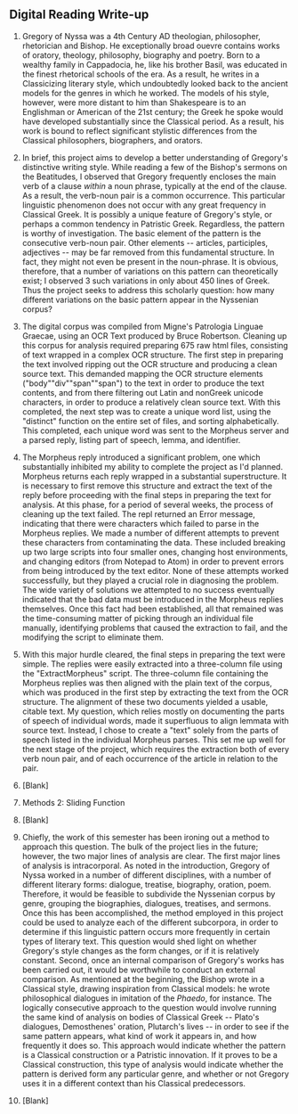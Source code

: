 Digital Reading Write-up
---
1. Gregory of Nyssa was a 4th Century AD theologian, philosopher, rhetorician and Bishop.  He exceptionally broad ouevre contains works of oratory, theology, philosophy, biography and poetry.  Born to a wealthy family in Cappadocia, he, like his brother Basil, was educated in the finest rhetorical schools of the era.  As a result, he writes in a Classicizing literary style, which undoubtedly looked back to the ancient models for the genres in which he worked.  The models of his style, however, were more distant to him than Shakespeare is to an Englishman or American of the 21st century; the Greek he spoke would have developed substantially since the Classical period.  As a result, his work is bound to reflect significant stylistic differences from the Classical philosophers, biographers, and orators.

2.  In brief, this project aims to develop a better understanding of Gregory's distinctive writing style.  While reading a few of the Bishop's sermons on the Beatitudes, I observed that Gregory frequently encloses the main verb of a clause *within* a noun phrase, typically at the end of the clause.  As a result, the verb-noun pair is a common occurrence.  This particular linguistic phenomenon does not occur with any great frequency in Classical Greek.  It is possibly a unique feature of Gregory's style, or perhaps a common tendency in Patristic Greek.  Regardless, the pattern is worthy of investigation. The basic element of the pattern is the consecutive verb-noun pair.  Other elements -- articles, participles, adjectives -- may be far removed from this fundamental structure.  In fact, they might not even be present in the noun-phrase.  It is obvious, therefore, that a number of variations on this pattern can theoretically exist; I observed 3 such variations in only about 450 lines of Greek.  Thus the project seeks to address this scholarly question: how many different variations on the basic pattern appear in the Nyssenian corpus?


3.  The digital corpus was compiled from Migne's Patrologia Linguae Graecae, using an OCR Text produced by Bruce Robertson.  Cleaning up this corpus for analysis required preparing 675 raw  html files, consisting of text wrapped in a complex OCR structure.  The first step in preparing the text involved ripping out the OCR structure and producing a clean source text.  This demanded mapping the OCR structure elements (\"body"\"div"\"span"\"span") to the text in order to produce the text contents, and from there filtering out Latin and nonGreek unicode characters, in order to produce a relatively clean source text.  With this completed, the next step was to create a unique word list, using the "distinct" function on the entire set of files, and sorting alphabetically.  This completed, each unique word was sent to the Morpheus server and a parsed reply, listing part of speech, lemma, and identifier.   
  

4.  The Morpheus reply introduced a significant problem, one which substantially inhibited my ability to complete the project as I'd planned.  Morpheus returns each reply wrapped in a substantial superstructure.  It is necessary to first remove this structure and extract the text of the reply before proceeding with the final steps in preparing the text for analysis.  At this phase, for a period of several weeks, the process of cleaning up the text failed.  The repl returned an Error message, indicating that there were characters which failed to parse in the Morpheus replies.  We made a number of different attempts to prevent these characters from contaminating the data. These included breaking up two large scripts into four smaller ones, changing host environments, and changing editors (from Notepad to Atom) in order to prevent errors from being introduced by the text editor.  None of these attempts worked successfully, but they played a crucial role in diagnosing the problem. The wide variety of solutions we attempted to no success eventually indicated that the bad data must be introduced in the Morpheus replies themselves.  Once this fact had been established, all that remained was the time-consuming matter of picking through an individual file manually, identifying problems that caused the extraction to fail, and the modifying the script to eliminate them.
 
5.  With this major hurdle cleared, the final steps in preparing the text were simple.  The replies were easily extracted into a three-column file using the "ExtractMorpheus" script. The three-column file containing the Morpheus replies was then aligned with the plain text of the corpus, which was produced in the first step by extracting the text from the OCR structure.  The alignment of these two documents yielded a usable, citable text.  My question, which relies mostly on documenting the parts of speech of individual words, made it superfluous to align lemmata with source text.  Instead, I chose to create a "text" solely from the parts of speech listed in the individual Morpheus parses.  This set me up well for the next stage of the project, which requires the extraction both of every verb noun pair, and of each occurrence of the article in relation to the pair.
8.  [Blank]
6.  Methods 2: Sliding Function
10.  [Blank]
7.  Chiefly, the work of this semester has been ironing out a method to approach this question.  The bulk of the project lies in the future; however, the two major lines of analysis are clear. The first major lines of analysis is intracorporal.  As noted in the introduction, Gregory of Nyssa worked in a number of different disciplines, with a number of different literary forms: dialogue, treatise, biography, oration, poem.  Therefore, it would be feasible to subdivide the Nyssenian corpus by genre, grouping the biographies, dialogues, treatises, and sermons.  Once this has been accomplished, the method employed in this project could be used to analyze each of the different subcorpora, in order to determine if this linguistic pattern occurs more frequently in certain types of literary text.  This question would shed light on whether Gregory's style changes as the form changes, or if it is relatively constant.  Second, once an internal comparison of Gregory's works has been carried out, it would be worthwhile to conduct an external comparison.  As mentioned at the beginning, the Bishop wrote in a Classical style, drawing inspiration from Classical models: he wrote philosophical dialogues in imitation of the *Phaedo*, for instance.  The logically consecutive approach to the question would involve running the same kind of analysis on bodies of Classical Greek -- Plato's dialogues, Demosthenes' oration, Plutarch's lives -- in order to see if the same pattern appears, what kind of work it appears in, and how frequently it does so.  This approach would indicate whether the pattern is a Classical construction or a Patristic innovation.  If it proves to be a Classical construction, this type of analysis would indicate whether the pattern is derived form any particular genre, and whether or not Gregory uses it in a different context than his Classical predecessors.
12.  [Blank]